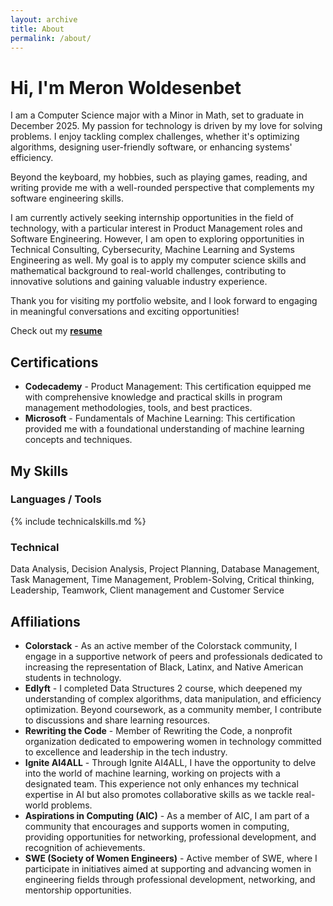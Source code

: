 ```yaml
---
layout: archive
title: About
permalink: /about/
---
```


# Hi, I'm Meron Woldesenbet
I am a Computer Science major with a Minor in Math, set to graduate in December 2025. My passion for technology is driven by my love for solving problems. I enjoy tackling complex challenges, whether it's optimizing algorithms, designing user-friendly software, or enhancing systems' efficiency.

Beyond the keyboard, my hobbies, such as playing games, reading, and writing provide me with a well-rounded perspective that complements my software engineering skills.

I am currently actively seeking internship opportunities in the field of technology, with a particular interest in Product Management roles and Software Engineering. However, I am open to exploring opportunities in Technical Consulting, Cybersecurity, Machine Learning and Systems Engineering as well. My goal is to apply my computer science skills and mathematical background to real-world challenges, contributing to innovative solutions and gaining valuable industry experience. 

Thank you for visiting my portfolio website, and I look forward to engaging in meaningful conversations and exciting opportunities!

Check out my [**resume**](https://drive.google.com/file/d/1S6im96L3FxDYoIp19D54Mec_wnws3pdW/view?usp=sharing) 
## Certifications
- **Codecademy** - Product Management: This certification equipped me with comprehensive knowledge and practical skills in program management methodologies, tools, and best practices. 
- **Microsoft** - Fundamentals of Machine Learning: This certification provided me with a foundational understanding of machine learning concepts and techniques.

## My Skills
### Languages / Tools

{% include technicalskills.md %}

### Technical
Data Analysis, Decision Analysis, Project Planning, Database Management, Task Management, Time
Management, Problem-Solving, Critical thinking, Leadership, Teamwork, Client management and Customer Service
## Affiliations
- **Colorstack** - As an active member of the Colorstack community, I engage in a supportive network of peers and professionals dedicated to increasing the representation of Black, Latinx, and Native American students in technology.
- **Edlyft** - I completed Data Structures 2 course, which deepened my understanding of complex algorithms, data manipulation, and efficiency optimization. Beyond coursework, as a community member, I contribute to discussions and share learning resources.
- **Rewriting the Code** - Member of Rewriting the Code, a nonprofit organization dedicated to empowering women in technology committed to excellence and leadership in the tech industry.
- **Ignite AI4ALL** - Through Ignite AI4ALL, I have the opportunity to delve into the world of machine learning, working on projects with a designated team. This experience not only enhances my technical expertise in AI but also promotes collaborative skills as we tackle real-world problems.
- **Aspirations in Computing (AIC)** - As a member of AIC, I am part of a community that encourages and supports women in computing, providing opportunities for networking, professional development, and recognition of achievements.
- **SWE (Society of Women Engineers)** - Active member of SWE, where I participate in initiatives aimed at supporting and advancing women in engineering fields through professional development, networking, and mentorship opportunities.

